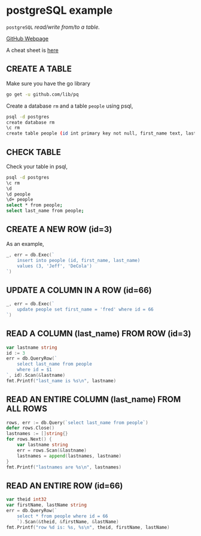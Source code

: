 # postgreSQL example

`postgreSQL` _read/write from/to a table._

[GitHub Webpage](https://jeffdecola.github.io/my-go-examples/)

A cheat sheet is
[here](https://github.com/JeffDeCola/my-cheat-sheets/tree/master/postgreSQL-cheat-sheet)

## CREATE A TABLE

Make sure you have the go library

```bash
go get -u github.com/lib/pq
```

Create a database `rm` and a table `people` using psql,

```bash
psql -d postgres
create database rm
\c rm
create table people (id int primary key not null, first_name text, last_name text);
```

## CHECK TABLE

Check your table in psql,

```bash
psql -d postgres
\c rm
\d
\d people
\d+ people
select * from people;
select last_name from people;
```

## CREATE A NEW ROW (id=3)

As an example,

```go
_, err = db.Exec(`
    insert into people (id, first_name, last_name)
    values (3, 'Jeff', 'DeCola')
`)
```

## UPDATE A COLUMN IN A ROW (id=66)

```go
_, err = db.Exec(`
    update people set first_name = 'fred' where id = 66
`)
```

## READ A COLUMN (last_name) FROM ROW (id=3)

```go
var lastname string
id := 3
err = db.QueryRow(`
    select last_name from people
    where id = $1
`, id).Scan(&lastname)
fmt.Printf("last_name is %s\n", lastname)
```

## READ AN ENTIRE COLUMN (last_name) FROM ALL ROWS

```go
rows, err := db.Query(`select last_name from people`)
defer rows.Close()
lastnames := []string{}
for rows.Next() {
    var lastname string
    err = rows.Scan(&lastname)
    lastnames = append(lastnames, lastname)
}
fmt.Printf("lastnames are %s\n", lastnames)
```

## READ AN ENTIRE ROW (id=66)

```go
var theid int32
var firstName, lastName string
err = db.QueryRow(`
    select * from people where id = 66
    `).Scan(&theid, &firstName, &lastName)
fmt.Printf("row %d is: %s, %s\n", theid, firstName, lastName)
```
